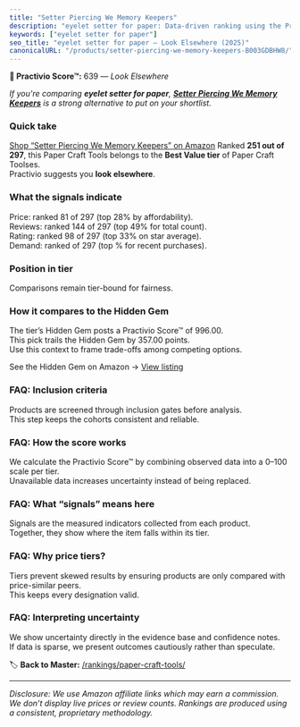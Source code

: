 ```yaml
---
title: "Setter Piercing We Memory Keepers"
description: "eyelet setter for paper: Data-driven ranking using the Practivio Score™. Positioned by quality, value, demand, findability, momentum."
keywords: ["eyelet setter for paper"]
seo_title: "eyelet setter for paper — Look Elsewhere (2025)"
canonicalURL: "/products/setter-piercing-we-memory-keepers-B003GDBHW8/"
---
```


**🚫 Practivio Score™:** 639 — _Look Elsewhere_


*If you're comparing **eyelet setter for paper**, **[Setter Piercing We Memory Keepers](https://www.amazon.com/dp/B003GDBHW8?tag=practivio-20)** is a strong alternative to put on your shortlist.*
### Quick take
[Shop “Setter Piercing We Memory Keepers” on Amazon](https://www.amazon.com/dp/B003GDBHW8?tag=practivio-20)
Ranked **251 out of 297**, this Paper Craft Tools belongs to the **Best Value tier** of Paper Craft Toolses.  
Practivio suggests you **look elsewhere**.

### What the signals indicate
Price: ranked 81 of 297 (top 28% by affordability).  
Reviews: ranked 144 of 297 (top 49% for total count).  
Rating: ranked 98 of 297 (top 33% on star average).  
Demand: ranked  of 297 (top % for recent purchases).

### Position in tier
Comparisons remain tier-bound for fairness.

### How it compares to the Hidden Gem
The tier’s Hidden Gem posts a Practivio Score™ of 996.00.  
This pick trails the Hidden Gem by 357.00 points.  
Use this context to frame trade-offs among competing options.  

See the Hidden Gem on Amazon → [View listing](https://www.amazon.com/dp/B002YIP97K?tag=practivio-20)

### FAQ: Inclusion criteria
Products are screened through inclusion gates before analysis.  
This step keeps the cohorts consistent and reliable.

### FAQ: How the score works
We calculate the Practivio Score™ by combining observed data into a 0–100 scale per tier.  
Unavailable data increases uncertainty instead of being replaced.

### FAQ: What “signals” means here
Signals are the measured indicators collected from each product.  
Together, they show where the item falls within its tier.

### FAQ: Why price tiers?
Tiers prevent skewed results by ensuring products are only compared with price-similar peers.  
This keeps every designation valid.

### FAQ: Interpreting uncertainty
We show uncertainty directly in the evidence base and confidence notes.  
If data is sparse, we present outcomes cautiously rather than speculate.


🏷️ **Back to Master:** [/rankings/paper-craft-tools/](/rankings/paper-craft-tools/)

---
_Disclosure: We use Amazon affiliate links which may earn a commission. We don’t display live prices or review counts. Rankings are produced using a consistent, proprietary methodology._
